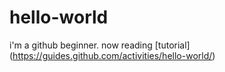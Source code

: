 # hello-world

i'm a github beginner. now reading [tutorial]
(https://guides.github.com/activities/hello-world/)
